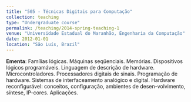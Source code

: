 ```yaml
---
title: "505	- Técnicas Digitais para Computação"
collection: teaching
type: "Undergraduate course"
permalink: /teaching/2014-spring-teaching-1
venue: "Universidade Estadual do Maranhão, Engenharia da Computação"
date: 2012-01-01
location: "São Luís, Brazil"
---
```



<b>Ementa</b>: Famílias lógicas. Máquinas seqüenciais. Memórias. Dispositivos lógicos
programáveis. Linguagem de descrição de hardware. Microcontroladores.
Processadores digitais de sinais. Programação de hardware. Sistemas de interfaceamento
analógico e digital. Hardware reconfigurável: conceitos, configuração,
ambientes de desen-volvimento, síntese, IP-cores. Aplicações. 
